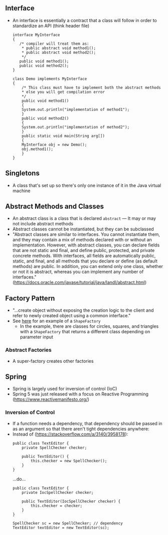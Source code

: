 ## Interface
- An interface is essentially a contract that a class will follow in order to standardize an API (think header file)
	```
	interface MyInterface
	{
	   /* compiler will treat them as: 
		* public abstract void method1();
		* public abstract void method2();
		*/
	   public void method1();
	   public void method2();
	}

	class Demo implements MyInterface
	{
		/* This class must have to implement both the abstract methods
		* else you will get compilation error
		*/
		public void method1()
		{
		System.out.println("implementation of method1");
		}
		public void method2()
		{
		System.out.println("implementation of method2");
		}
		public static void main(String arg[])
		{
		MyInterface obj = new Demo();
		obj.method1();
		}
	}
	```

## Singletons
- A class that's set up so there's only one instance of it in the Java virtual machine

## Abstract Methods and Classes
- An abstract class is a class that is declared `abstract`
	— It may or may not include abstract methods
- Abstract classes cannot be instantiated, but they can be subclassed
- "Abstract classes are similar to interfaces. You cannot instantiate them, and they may contain a mix of methods declared with or without an implementation. However, with abstract classes, you can declare fields that are not static and final, and define public, protected, and private concrete methods. With interfaces, all fields are automatically public, static, and final, and all methods that you declare or define (as default methods) are public. In addition, you can extend only one class, whether or not it is abstract, whereas you can implement any number of interfaces." (https://docs.oracle.com/javase/tutorial/java/IandI/abstract.html)

## Factory Pattern
- "...create object without exposing the creation logic to the client and refer to newly created object using a common interface."
- See [here](https://www.tutorialspoint.com/design_pattern/factory_pattern.htm) for an example of a `ShapeFactory`
	- In the example, there are classes for circles, squares, and triangles with a `ShapeFactory` that returns a different class depending on parameter input

### Abstract Factories
- A super-factory creates other factories

## Spring
- Spring is largely used for inversion of control (IoC)
- Spring 5 was just released with a focus on Reactive Programming (https://www.reactivemanifesto.org/)

### Inversion of Control
- If a function needs a dependency, that dependency should be passed in as an argument so that there aren't tight dependencies anywhere:
- Instead of (https://stackoverflow.com/a/3140/3958178):
	```
	public class TextEditor {
		private SpellChecker checker;

		public TextEditor() {
			this.checker = new SpellChecker();
		}
	}
	```
	...do...
	```
	public class TextEditor {
		private IocSpellChecker checker;

		public TextEditor(IocSpellChecker checker) {
			this.checker = checker;
		}
	}

	SpellChecker sc = new SpellChecker; // dependency
	TextEditor textEditor = new TextEditor(sc);
	```
